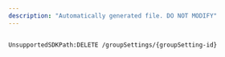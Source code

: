 ```yaml
---
description: "Automatically generated file. DO NOT MODIFY"
---
```


```powershellv2

UnsupportedSDKPath:DELETE /groupSettings/{groupSetting-id}

```
